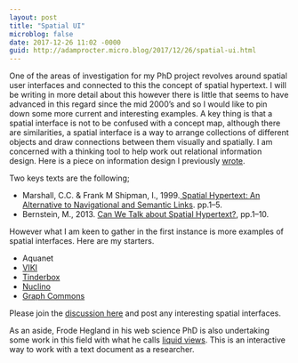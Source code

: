 ```yaml
---
layout: post
title: "Spatial UI"
microblog: false
date: 2017-12-26 11:02 -0000
guid: http://adamprocter.micro.blog/2017/12/26/spatial-ui.html
---
```

One of the areas of investigation for my PhD project revolves around spatial user interfaces and connected to this the concept of spatial hypertext. I will be writing in more detail about this however there is little that seems to have advanced in this regard since the mid 2000’s and so I would like to pin down some more current and interesting examples. A key thing is that a spatial interface is not to be confused with a concept map, although there are similarities, a spatial interface is a way to arrange collections of different objects and draw connections between them visually and spatially. I am concerned with a thinking tool to help work out relational information design. Here is a piece on information design I previously [wrote](http://researchnot.es/7_information_design).

Two keys texts are the following;

- Marshall, C.C. & Frank M Shipman, I., 1999.[ Spatial Hypertext: An Alternative to Navigational and Semantic Links](http://cs.brown.edu/memex/ACM%5C_HypertextTestbed/papers/37.html). pp.1–5.
- Bernstein, M., 2013. [Can We Talk about Spatial Hypertext?](http://students.ecs.soton.ac.uk/mwra1g13/msc/comp6045/pdfs/Bernstein%20-%20Can%20We%20Talk%20about%20Spatial%20Hypertext.pdf), pp.1–10.

However what I am keen to gather in the first instance is more examples of spatial interfaces. Here are my starters.

- Aquanet
- [VIKI](http://csdl.tamu.edu/~marshall/viki-sidebar.html)
- [Tinderbox](http://www.eastgate.com/Tinderbox/)
- [Nuclino](https://www.nuclino.com/) 
- [Graph Commons](https://graphcommons.com/)

Please join the [discussion here](http://discursive.adamprocter.co.uk/2017/12/26/spatial-ui.html) and post any interesting spatial interfaces.

As an aside, Frode Hegland in his web science PhD is also undertaking some work in this field with what he calls [liquid views](https://www.youtube.com/watch?v=vcs6umMYg9k). This is an interactive way to work with a text document as a researcher.


